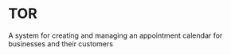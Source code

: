 # TOR

A system for creating and managing an appointment calendar for businesses and their customers
